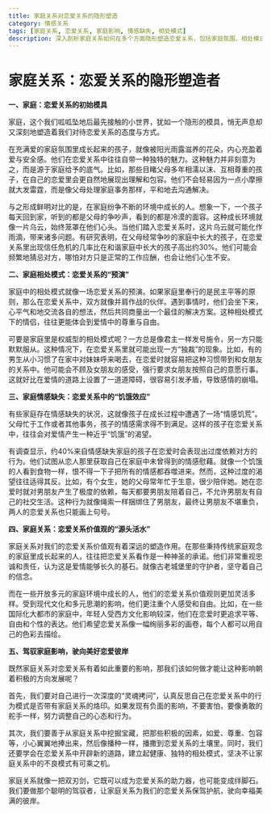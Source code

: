```yaml
---
title: 家庭关系对恋爱关系的隐形塑造
category: 情感关系
tags: [家庭关系, 恋爱关系, 家庭影响, 情感缺失, 相处模式]
description: 深入剖析家庭关系如何在多个方面隐形塑造恋爱关系，包括家庭氛围、相处模式、情感缺失以及价值观等方面，同时探讨如何驾驭家庭影响构建美好恋爱关系。
---
```


# 家庭关系：恋爱关系的隐形塑造者

**一、家庭：恋爱关系的初始模具**

家庭，这个我们呱呱坠地后最先接触的小世界，犹如一个隐形的模具，悄无声息却又深刻地塑造着我们对待恋爱关系的态度与方式。

在充满爱的家庭氛围里成长起来的孩子，就像被阳光雨露滋养的花朵，内心充盈着爱与安全感。他们在恋爱关系中往往自带一种独特的魅力。这种魅力并非刻意为之，而是源于家庭给予的底气。比如，那些目睹父母多年相濡以沫、互相尊重的孩子，在自己的恋爱里会更自然地展现出理解和包容。他们不会轻易因为一点小摩擦就大发雷霆，而是像父母处理家庭事务那样，平和地去沟通解决。

与之形成鲜明对比的是，在家庭纷争不断的环境中成长的人。想象一下，一个孩子每天回到家，听到的都是父母的争吵声，看到的都是冷漠的面容。这种成长环境就像一片乌云，始终笼罩在他们心头。当他们踏入恋爱关系时，这片乌云就可能化作雨滴，带来诸多问题。有研究表明，在父母经常争吵的家庭中长大的孩子，在恋爱关系里出现信任危机的几率比在和谐家庭中长大的孩子高出约30%。他们可能会频繁地猜忌对方，哪怕对方只是正常的工作应酬，也会让他们心生不安。

**二、家庭相处模式：恋爱关系的“预演”**

家庭中的相处模式就像一场恋爱关系的预演。如果家庭里奉行的是民主平等的原则，那么在恋爱关系中，双方就像并肩作战的伙伴。遇到事情时，他们会坐下来，心平气和地交流各自的想法，然后共同商量出一个最佳的解决方案。这种相处模式下的情侣，往往更能体会到爱情中的尊重与自由。

可要是家庭里是权威型的相处模式呢？一方总是像君主一样发号施令，另一方只能默默服从。这种情况下，在恋爱关系里就可能出现一方“独裁”的现象。比如，有的男生从小习惯了在家中对妹妹呼来喝去，在恋爱时就容易把这种习惯带到和女朋友的关系中。他可能会不顾及女朋友的感受，强行要求女朋友按照自己的意愿行事。这就好比在爱情的道路上设置了一道道障碍，很容易引发矛盾，导致感情的崩塌。

**三、家庭情感缺失：恋爱关系中的“饥饿效应”**

有些家庭存在情感缺失的状况，这就像孩子在成长过程中遭遇了一场“情感饥荒”。父母忙于工作或者其他事务，孩子的情感需求得不到满足。这样的孩子在恋爱关系中，往往会对爱情产生一种近乎“饥饿”的渴望。

有调查显示，约40%来自情感缺失家庭的孩子在恋爱时会表现出过度依赖对方的行为。他们试图从恋人那里获取自己在家庭中未曾得到的情感慰藉。就像一个饥饿的人看到食物一样，恨不得一下子把所有的情感都吞噬进来。然而，这种过度的渴望往往适得其反。比如，有个女生，她的父母常年忙于生意，很少陪伴她。她在恋爱时就对男朋友产生了极度的依赖，每天都要男朋友陪着自己，不允许男朋友有自己的社交生活。这种行为就像绳索一样捆绑住了男朋友，最终让男朋友不堪重负，两人的恋爱关系也只能画上句号。

**四、家庭关系：恋爱关系价值观的“源头活水”**

家庭关系对我们的恋爱关系价值观有着深远的塑造作用。在那些秉持传统家庭观念的家庭里成长起来的人，往往把恋爱关系看作是一种神圣的承诺。他们非常重视忠诚和责任，认为这是爱情能够长久的基石。就像古老城堡里的守护者，坚守着自己的信念。

而在一些开放多元的家庭环境中成长的人，他们的恋爱关系价值观则更加灵活多样。受到现代文化和多元思潮的影响，他们更注重个人感受和自由。比如，在一些国际化大都市的家庭中，年轻人受西方文化影响较深，他们在恋爱时更追求平等、自由和个性的表达。他们希望恋爱关系像一幅绚丽多彩的画卷，每个人都可以用自己的色彩去描绘。

**五、驾驭家庭影响，驶向美好恋爱彼岸**

既然家庭关系对恋爱关系有着如此重要的影响，那我们该如何做才能让这种影响朝着积极的方向发展呢？

首先，我们要对自己进行一次深度的“灵魂拷问”，认真反思自己在恋爱关系中的行为模式是否带有家庭关系的烙印。如果发现有负面的影响，不要害怕，要像勇敢的舵手一样，努力调整自己的心态和行为。

其次，我们要善于从家庭关系中挖掘宝藏，把那些积极的因素，如爱、尊重、包容等，小心翼翼地捧出来，然后像播种一样，播撒到恋爱关系的土壤里。同时，我们还要学会在恋爱关系中开辟新的道路，建立起健康、独特的相处模式，坚决不让家庭关系中的不良模式有可乘之机。

家庭关系就像一把双刃剑，它既可以成为恋爱关系的助力器，也可能变成绊脚石。我们要做那个聪明的驾驭者，让家庭关系为我们的恋爱关系保驾护航，驶向幸福美满的彼岸。